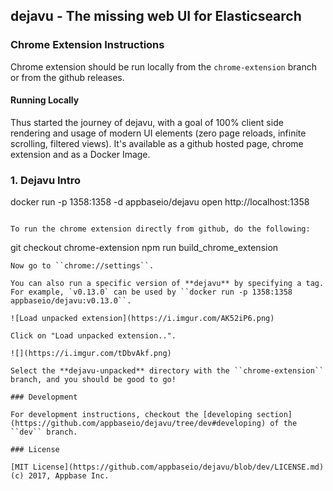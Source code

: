 ## dejavu - The missing web UI for Elasticsearch

### Chrome Extension Instructions

Chrome extension should be run locally from the ``chrome-extension`` branch or from the github releases.

#### Running Locally
Thus started the journey of dejavu, with a goal of 100% client side rendering and usage of modern UI elements (zero page reloads, infinite scrolling, filtered views). It's available as a github hosted page, chrome extension and as a Docker Image.

### 1. Dejavu Intro

docker run -p 1358:1358 -d appbaseio/dejavu
open http://localhost:1358

```

To run the chrome extension directly from github, do the following:

```
git checkout chrome-extension
npm run build_chrome_extension
```
Now go to ``chrome://settings``.

You can also run a specific version of **dejavu** by specifying a tag. For example, `v0.13.0` can be used by ``docker run -p 1358:1358 appbaseio/dejavu:v0.13.0``.

![Load unpacked extension](https://i.imgur.com/AK52iP6.png)

Click on "Load unpacked extension..".

![](https://i.imgur.com/tDbvAkf.png)

Select the **dejavu-unpacked** directory with the ``chrome-extension`` branch, and you should be good to go!

### Development

For development instructions, checkout the [developing section](https://github.com/appbaseio/dejavu/tree/dev#developing) of the ``dev`` branch.

### License

[MIT License](https://github.com/appbaseio/dejavu/blob/dev/LICENSE.md) (c) 2017, Appbase Inc.

